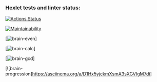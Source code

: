 ### Hexlet tests and linter status:
[![Actions Status](https://github.com/EinfachDietmar/python-project-49/actions/workflows/hexlet-check.yml/badge.svg)](https://github.com/EinfachDietmar/python-project-49/actions)

[![Maintainability](https://api.codeclimate.com/v1/badges/32b20642cc0815f637f3/maintainability)](https://codeclimate.com/github/EinfachDietmar/python-project-49/maintainability)

[![brain-even](https://asciinema.org/a/C6w8mCST6lgOqKtzl1MPcCagz)]

[![brain-calc](https://asciinema.org/a/OhzYrM1aMuXIgtQOMooFASUoO)]

[![brain-gcd](https://asciinema.org/a/TUuHfg3HwCTmogs2tSU3ZH5hi)]

[![brain-progression]https://asciinema.org/a/D1Hx5yjckmXsmA3sXGVIgM7di]